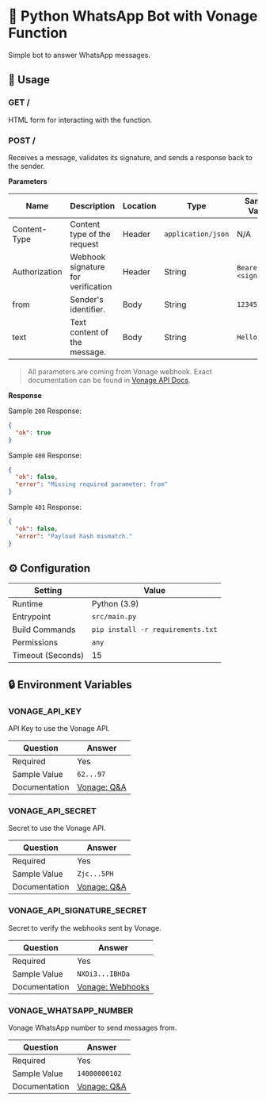 # 💬 Python WhatsApp Bot with Vonage Function

Simple bot to answer WhatsApp messages.

## 🧰 Usage

### GET /

HTML form for interacting with the function.

### POST /

Receives a message, validates its signature, and sends a response back to the sender.

**Parameters**

| Name          | Description                        | Location | Type                | Sample Value         |
| ------------- | ---------------------------------- | -------- | ------------------- | -------------------- |
| Content-Type  | Content type of the request        | Header   | `application/json ` | N/A                  |
| Authorization | Webhook signature for verification | Header   | String              | `Bearer <signature>` |
| from          | Sender's identifier.               | Body     | String              | `12345`              |
| text          | Text content of the message.       | Body     | String              | `Hello!`             |

> All parameters are coming from Vonage webhook. Exact documentation can be found in [Vonage API Docs](https://developer.vonage.com/en/api/messages-olympus#inbound-message).

**Response**

Sample `200` Response:

```json
{
  "ok": true
}
```

Sample `400` Response:

```json
{
  "ok": false,
  "error": "Missing required parameter: from"
}
```

Sample `401` Response:

```json
{
  "ok": false,
  "error": "Payload hash mismatch."
}
```

## ⚙️ Configuration

| Setting           | Value                             |
| ----------------- | --------------------------------- |
| Runtime           | Python (3.9)                      |
| Entrypoint        | `src/main.py`                     |
| Build Commands    | `pip install -r requirements.txt` |
| Permissions       | `any`                             |
| Timeout (Seconds) | 15                                |

## 🔒 Environment Variables

### VONAGE_API_KEY

API Key to use the Vonage API.

| Question      | Answer                                                                                                                   |
| ------------- | ------------------------------------------------------------------------------------------------------------------------ |
| Required      | Yes                                                                                                                      |
| Sample Value  | `62...97`                                                                                                                |
| Documentation | [Vonage: Q&A](https://api.support.vonage.com/hc/en-us/articles/204014493-How-do-I-find-my-Voice-API-key-and-API-secret-) |

### VONAGE_API_SECRET

Secret to use the Vonage API.

| Question      | Answer                                                                                                                   |
| ------------- | ------------------------------------------------------------------------------------------------------------------------ |
| Required      | Yes                                                                                                                      |
| Sample Value  | `Zjc...5PH`                                                                                                              |
| Documentation | [Vonage: Q&A](https://api.support.vonage.com/hc/en-us/articles/204014493-How-do-I-find-my-Voice-API-key-and-API-secret-) |

### VONAGE_API_SIGNATURE_SECRET

Secret to verify the webhooks sent by Vonage.

| Question      | Answer                                                                                                         |
| ------------- | -------------------------------------------------------------------------------------------------------------- |
| Required      | Yes                                                                                                            |
| Sample Value  | `NXOi3...IBHDa`                                                                                                |
| Documentation | [Vonage: Webhooks](https://developer.vonage.com/en/getting-started/concepts/webhooks#decoding-signed-webhooks) |

### VONAGE_WHATSAPP_NUMBER

Vonage WhatsApp number to send messages from.

| Question      | Answer                                                                                                                        |
| ------------- | ----------------------------------------------------------------------------------------------------------------------------- |
| Required      | Yes                                                                                                                           |
| Sample Value  | `14000000102`                                                                                                                 |
| Documentation | [Vonage: Q&A](https://api.support.vonage.com/hc/en-us/articles/4431993282580-Where-do-I-find-my-WhatsApp-Number-Certificate-) |
